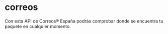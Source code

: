 # correos
Con esta API de Correos® España podrás comprobar donde se encuentra tu paquete en cualquier momento.
